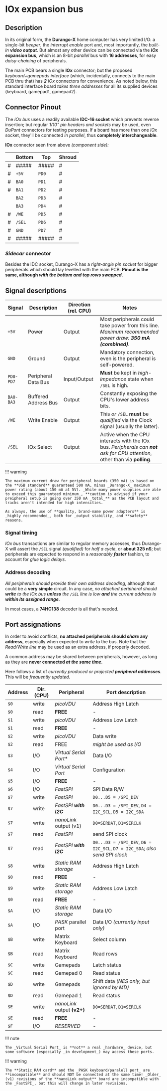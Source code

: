 # IOx expansion bus

## Description

In its original form, the **Durango-X** home computer has very limited I/O: a single-bit _beeper_, the _interrupt enable_ port and, most importantly,
the _built-in **video output**_. But almost any other device can be connected via the **_IOx_ expansion bus**, which is an 8-bit _parallel_ bus with **16 addresses**,
for easy _daisy-chaining_ of peripherals.

The main PCB bears a single  **IOx** connector; but the proposed _keyboard+gamepads interface_ (which, incidentally, connects to the main PCB thru that) has
_**2** IOx_ connectors for convenience. As noted below, this standard interface board _takes three addresses_ for all its supplied devices
(keyboard, gamepad1, gamepad2).

## Connector Pinout

The _IOx bus_ uses a readily available **IDC-16 socket** which prevents reverse insertion; but regular _1/10" pin headers and sockets_ may be used, even _DuPont_
connectors for testing purposes. If a board has more than one _IOx_ socket, they'll be connected _in parallel_, thus **completely interchangeable**.

**IOx** connector seen from above _(component side):_

|  | Bottom |  Top  | Shroud |
|--|--------|-------|--------|
| #| #####  | ##### |#       |
| #| `+5V`  | `PD0` |#       |
| #| `BA0`  | `PD1` |#       |
| #| `BA1`  | `PD2` |#       |
|  | `BA2`  | `PD3` |#       |
|  | `BA3`  | `PD4` |#       |
| #| `/WE`  | `PD5` |#       |
| #| `/SEL` | `PD6` |#       |
| #| `GND`  | `PD7` |#       |
| #| #####  | ##### |#       |

### _Sidecar_ connector

Besides the IDC socket, Durango-X has a _right-angle pin socket_ for bigger peripherals which should lay levelled with the main PCB.
**Pinout is the same, although _with the bottom and top rows swapped_**.

## Signal descriptions

|Signal|Description|Direction (rel. CPU)|Notes|
|------|-----------|--------------------|-----|
|`+5V` |Power      |Output              |Most peripherals could take power from this line. _Maximum recommended power draw: **350 mA (combined)**_.|
|`GND` |Ground     |Output              |Mandatory connection, even is the peripheral is self-powered.|
|`PD0-PD7`|Peripheral Data Bus|Input/Output|**Must** be kept in _high-impedance_ state when `/SEL` is high.|
|`BA0-BA3`|Buffered Address Bus|Output  |Constantly exposing the CPU's lower address bits.|
|`/WE` |Write Enable|Output             |This _or_ `/SEL` **must** be _qualified_ via the Clock signal (usually the latter).|
|`/SEL`|IOx Select |Output              |Active when the CPU interacts with the IOx bus. _Peripherals can **not** ask for CPU attention_, other than via **polling**.|

!!! warning

	The maximum current draw for peripheral boards (350 mA) is based on the **USB standard** guaranteed 500 mA, minus _Durango-X_ maximum power rating (about 150 mA at 5V). _While many power supplies are able to exceed this guaranteed minimum_, **caution is advised if your preipheral setup is going over 350 mA _total_** as the PCB layout and tracks aren't intended for high intensities.
	
	As always, the use of **quality, brand-name power adapters** is _highly recommended_, both for _output stability_ and **safety** reasons.

### Signal timing

_IOx bus_ transactions are similar to regular memory accesses, thus Durango-X will assert the `/SEL` signal _(qualified)_ for _half a cycle_, or
**about 325 nS**; but peripherals are expected to respond in a _reasonably **faster**_ fashion, to account for _glue logic delays_.

### Address decoding

_All peripherals should provide their own address decoding_, although that could be a **very simple** circuit. In any case, _no attached peripheral should
**write** to the IOx bus **unless** the `/SEL` line is low **and** the current address is **within its assigned range**_.

In most cases, a **74HC138** decoder is all that's needed.

## Port assignations

In order to avoid conflicts, **no attached peripherals should _share_ any address**, especially when expected to _write_ to the bus. Note that the _Read/Write line_ may be used as an extra address, if properly decoded.

A common address may be shared between peripherals, however, as long as they are **never connected _at the same time_**.

Here follows a list of _currently produced or projected **peripheral addresses**_. This will be _frequently updated_.

|Address|Dir. (CPU)|Peripheral|Port description|
|-------|----------|----------|----------------|
|`$0`   |write     |_picoVDU_ |Address High Latch|
|`$0`   |read      |**FREE**  |-|
|`$1`   |write     |_picoVDU_ |Address Low Latch|
|`$1`   |read      |**FREE**  |-|
|`$2`   |write     |_picoVDU_ |Data write      |
|`$2`   |read      |FREE      |_might be used as I/O_|
|`$3`   |I/O       |_Virtual Serial Port_\*|Data I/O|
|`$4`   |I/O       |_Virtual Serial Port_|Configuration|
|`$5`   |I/O       |**FREE**  |-|
|`$6`   |I/O       |_FastSPI_ |SPI Data R/W|
|`$7`   |write     |_FastSPI_ |`D0...D5 = /SPI_DEV`|
|`$7`   |write     |_FastSPI **with I2C**_|`D0...D3 = /SPI_DEV`, `D4 = I2C_SCL`, `D5 = I2C_SDA`|
|`$7`   |write     |_nanoLink_ output (v1)|`D0=SERDAT`, `D1=SERCLK`|
|`$7`   |read      |_FastSPI_ |send SPI clock|
|`$7`   |read      |_FastSPI **with I2C**_|`D0...D3 = /SPI_DEV`, `D6 = I2C_SCL`, `D7 = I2C_SDA`; _also send SPI clock_|
|`$8`   |write     |_Static RAM storage_|Address High Latch|
|`$0`   |read      |**FREE**  |-|
|`$9`   |write     |_Static RAM storage_|Address Low Latch|
|`$0`   |read      |**FREE**  |-|
|`$A`   |I/O       |_Static RAM storage_|Data I/O|
|`$A`   |I/O       |_PASK_ parallel port|Data I/O _(currently input only)_|
|`$B`   |write     |Matrix Keyboard|Select column|
|`$B`   |read      |Matrix Keyboard|Read rows  |
|`$C`   |write     |Gamepads  |Latch status    |
|`$C`   |read      |Gamepad 0 |Read status     |
|`$D`   |write     |Gamepads  |Shift data _(NES only, but ignored by MD)_|
|`$D`   |read      |Gamepad 1 |Read status     |
|`$E`   |write     |_nanoLink_ output **(v2+)**|`D0=SERDAT`, `D1=SERCLK`|
|`$E`   |read      |**FREE**  |-|
|`$F`   |I/O       |_RESERVED_|-|

!!! note

	The _Virtual Serial Port_ is **not** a real _hardware_ device, but some software (especially _in development_) may access these ports.

!!! warning

	The **Static RAM card** and the _PASK keyboard/paralell port_ are **incompatible** and should NOT be connected at the same time! _Older_ (v1) revisions of the **nanoLink output** board are incompatible with the _FastSPI_, but this will change in later revisions.
